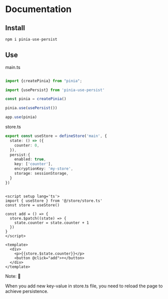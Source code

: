 # Documentation 

## Install
```typescript
npm i pinia-use-persist
```

## Use

main.ts

```typescript

import {createPinia} from "pinia";

import {usePersist} from 'pinia-use-persist'

const pinia = createPinia()

pinia.use(usePersist())

app.use(pinia)

```

store.ts
```typescript
export const useStore = defineStore('main', {
  state: () => ({
    counter: 0,
  }),
  persist:{
    enabled: true,
    key: ['counter'],
    encryptionKey: 'my-store',
    storage: sessionStorage,
  }
})
```


```vue

<script setup lang='ts'>
import { useStore } from '@/store/store.ts'
const store = useStore() 

const add = () => {
  store.$patch((state) => {
    state.counter = state.counter + 1
  })
} 
</script>

<template>   
  <div>
    <p>{{store.$state.counter}}</p>
    <button @click="add">+</button>
  </div>
</template>

```

Note: 📢

When you add new key-value in store.ts file, you need to reload the page to achieve persistence.
